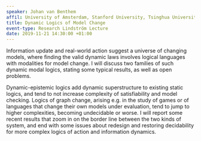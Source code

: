 ```yaml
---
speaker: Johan van Benthem
affil: University of Amsterdam, Stanford University, Tsinghua University Beijing
title: Dynamic Logics of Model Change
event-type: Research Lindström Lecture
date: 2019-11-21 14:30:00 +01:00
---
```

Information update and real-world action suggest a universe of changing models, where finding the valid dynamic laws involves logical languages with modalities for model change. I will discuss two families of such dynamic modal logics, stating some typical results, as well as open problems.

Dynamic-epistemic logics add dynamic superstructure to existing static logics, and tend to not increase complexity of satisfiability and model checking. Logics of graph change, arising e.g. in the study of games or of languages that change their own models under evaluation, tend to jump to higher complexities, becoming undecidable or worse. I will report some recent results that zoom in on the border line between the two kinds of system, and end with some issues about redesign and restoring decidability for more complex logics of action and information dynamics.
